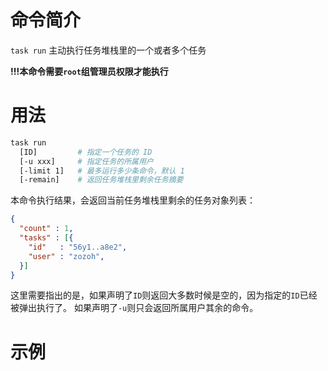 # 命令简介 

`task run` 主动执行任务堆栈里的一个或者多个任务

**!!!本命令需要`root`组管理员权限才能执行**

# 用法

```bash
task run
  [ID]         # 指定一个任务的 ID
  [-u xxx]     # 指定任务的所属用户
  [-limit 1]   # 最多运行多少条命令，默认 1
  [-remain]    # 返回任务堆栈里剩余任务摘要
```

本命令执行结果，会返回当前任务堆栈里剩余的任务对象列表：

```json
{
  "count" : 1,
  "tasks" : [{
    "id"   : "56y1..a8e2",
    "user" : "zozoh",
  }]
}
```

这里需要指出的是，如果声明了`ID`则返回大多数时候是空的，因为指定的`ID`已经被弹出执行了。
如果声明了`-u`则只会返回所属用户其余的命令。

# 示例

```bash
```